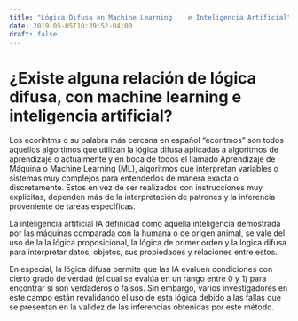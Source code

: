 ```yaml
---
title: "Lógica Difusa en Machine Learning	 e Inteligencia Artificial"
date: 2019-05-05T10:39:52-04:00
draft: false
---
```

# ¿Existe alguna relación de lógica difusa, con machine learning e inteligencia artificial?

Los ecorihtms o su palabra más cercana en español “ecoritmos” son todos aquellos algortimos que utilizan la lógica difusa aplicadas a algoritmos de aprendizaje o actualmente y en boca de todos el llamado Aprendizaje de Máquina o Machine Learning (ML), algoritmos que interpretan variables o sistemas muy complejos para entenderlos de manera exacta o discretamente. Estos en vez de ser realizados con instrucciones muy explicitas, dependen más de la interpretación de patrones y la inferencia proveniente de tareas específicas.

La inteligencia artificial IA definidad como aquella inteligencia demostrada por las máquinas comparada con la humana o de origen animal, se vale del uso de la la lógica proposicional, la lógica de primer orden y la logica difusa para interpretar datos, objetos, sus propiedades y relaciones entre estos. 

En especial, la lógica difusa permite que las IA evaluen condiciones con cierto grado de verdad (el cual se evalúa en un rango entre 0 y 1) para encontrar si son verdaderos o falsos. Sin embargo, varios investigadores en este campo están revalidando el uso de esta lógica debido a las fallas que se presentan en la validez de las inferencias obtenidas por este método.


